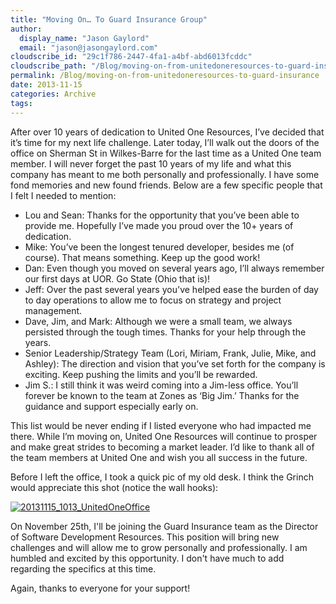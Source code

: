 ```yaml
---
title: "Moving On… To Guard Insurance Group"
author: 
  display_name: "Jason Gaylord"
  email: "jason@jasongaylord.com"
cloudscribe_id: "29c1f786-2447-4fa1-a4bf-abd6013fcddc"
cloudscribe_path: "/Blog/moving-on-from-unitedoneresources-to-guard-insurance"
permalink: /Blog/moving-on-from-unitedoneresources-to-guard-insurance
date: 2013-11-15
categories: Archive
tags: 
---
```


After over 10 years of dedication to United One Resources, I’ve decided that it’s time for my next life challenge. Later today, I’ll walk out the doors of the office on Sherman St in Wilkes-Barre for the last time as a United One team member. I will never forget the past 10 years of my life and what this company has meant to me both personally and professionally. I have some fond memories and new found friends. Below are a few specific people that I felt I needed to mention:

*   Lou and Sean: Thanks for the opportunity that you’ve been able to provide me. Hopefully I’ve made you proud over the 10+ years of dedication.  
*   Mike: You’ve been the longest tenured developer, besides me (of course). That means something. Keep up the good work!  
*   Dan: Even though you moved on several years ago, I’ll always remember our first days at UOR. Go State (Ohio that is)!  
*   Jeff: Over the past several years you've helped ease the burden of day to day operations to allow me to focus on strategy and project management.  
*   Dave, Jim, and Mark: Although we were a small team, we always persisted through the tough times. Thanks for your help through the years.  
*   Senior Leadership/Strategy Team (Lori, Miriam, Frank, Julie, Mike, and Ashley): The direction and vision that you’ve set forth for the company is exciting. Keep pushing the limits and you’ll be rewarded.  
*   Jim S.: I still think it was weird coming into a Jim-less office. You’ll forever be known to the team at Zones as ‘Big Jim.’ Thanks for the guidance and support especially early on.  

This list would be never ending if I listed everyone who had impacted me there. While I’m moving on, United One Resources will continue to prosper and make great strides to becoming a market leader. I’d like to thank all of the team members at United One and wish you all success in the future.

Before I left the office, I took a quick pic of my old desk. I think the Grinch would appreciate this shot (notice the wall hooks):

[![20131115_1013_UnitedOneOffice](/media/images/20131115_1013_unitedoneoffice-wlw.jpg "20131115_1013_UnitedOneOffice")](/media/images/20131115_1013_unitedoneoffice.jpg)

On November 25th, I'll be joining the Guard Insurance team as the Director of Software Development Resources. This position will bring new challenges and will allow me to grow personally and professionally. I am humbled and excited by this opportunity. I don't have much to add regarding the specifics at this time.

Again, thanks to everyone for your support!
